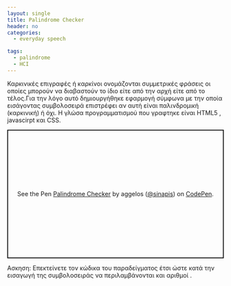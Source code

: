 ```yaml
---
layout: single
title: Palindrome Checker
header: no
categories:
  - everyday speech

tags:
  - palindrome
  - HCI
---
```


Καρκινικές επιγραφές ή καρκίνοι ονομάζονται συμμετρικές φράσεις οι οποίες μπορούν να διαβαστούν το ίδιο είτε από την αρχή είτε από το τέλος.Για την λόγο αυτό δημιουργήθηκε εφαρμογή σύμφωνα με την οποία εισάγοντας συμβολοσειρά επιστρέφει αν αυτή είναι παλινδρομική (καρκινική)  ή όχι. Η γλώσα προγραμματισμού που γραφτηκε είναι HTML5 , javascirpt και  CSS.

<p class="codepen" data-height="300" data-default-tab="html,result" data-slug-hash="bGJOEQm" data-user="sinapis" style="height: 300px; box-sizing: border-box; display: flex; align-items: center; justify-content: center; border: 2px solid; margin: 1em 0; padding: 1em;">
  <span>See the Pen <a href="https://codepen.io/sinapis/pen/bGJOEQm">
  Palindrome Checker</a> by aggelos (<a href="https://codepen.io/sinapis">@sinapis</a>)
  on <a href="https://codepen.io">CodePen</a>.</span>
</p>
<script async src="https://cpwebassets.codepen.io/assets/embed/ei.js"></script>

Ασκηση: Επεκτείνετε τον κώδικα του παραδείγματος έτσι ώστε κατά την εισαγωγή της συμβολοσειράς να περιλαμβάνονται και αριθμοί . 
